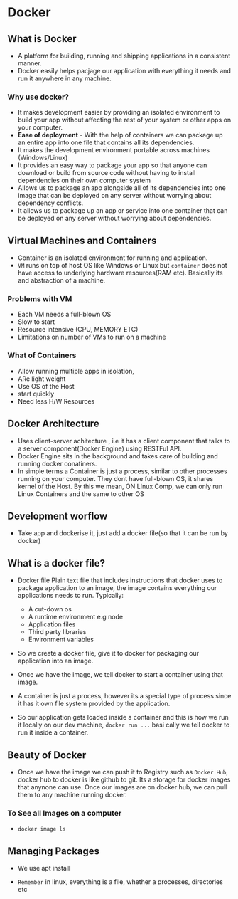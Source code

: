 # Docker
## What is Docker
- A platform for building, running and shipping applications in a consistent manner.
- Docker easily helps pacjage our application with everything it needs and run it anywhere in any machine.
### Why use docker?
- It makes development easier by providing an isolated environment to build your app without affecting the rest of your system or other apps on your computer.
- **Ease of deployment** - With the help of containers we can package up an entire app into one file that contains all its dependencies.
- It makes the development environment portable across machines (Windows/Linux)
- It provides an easy way to package your app so that anyone can download or build from source code without having to install dependencies on their own computer system
- Allows us to package an app alongside all of its dependencies into one image that can be deployed on any server without worrying about dependency conflicts.
- It allows us to package up an app or service into one container that can be deployed on any server without worrying about dependencies.

## Virtual Machines and Containers
- Container is an isolated environment for running and application.
- `VM` runs on top of host OS like Windows or Linux but `container` does not have access to underlying hardware resources(RAM etc). Basically its and abstraction of a machine.

### Problems with VM
- Each VM needs a full-blown OS
- Slow to start
- Resource intensive (CPU, MEMORY ETC)
- Limitations on number of VMs to run on a machine

### What of Containers
- Allow running multiple apps in isolation,
- ARe light weight
- Use OS of the Host
- start quickly
- Need less H/W Resources

## Docker Architecture
- Uses client-server achitecture , i.e it has a client component that talks to a server component(Docker Engine) using RESTFul API.  
- Docker Engine sits in the background and takes care of building and running docker conatiners. 
- In simple terms a Container is just a process, similar to other processes running on your computer. They dont have full-blown OS, it shares kernel of the Host. By this we mean, ON LInux Comp, we can only run Linux Containers and the same to other OS

## Development worflow
- Take app and dockerise it, just add a docker file(so that it can be run by docker)
## What is a docker file?
-  Docker file Plain text file that includes instructions that docker uses to package application to an image, the image contains everything our applications needs to run. Typically:
    - A cut-down os
    - A runtime environment e.g node
    - Application files
    - Third party libraries
    - Environment variables

- So we create a docker file, give it to docker for packaging our application into an image.
- Once we have the image, we tell docker to start a container using that image. 
- A container is just a process, however its a special type of process since it has it own file system provided by the application.
- So our application gets loaded inside a container and this is how we run it locally on our dev machine, `docker run ...` basi cally we tell docker to run it inside a container.

## Beauty of Docker
- Once we have the image we can push it to Registry such as `Docker Hub`, docker hub to docker is like github to git. Its a storage for docker images that anynone can use. Once our images are on docker hub, we can pull them to any machine running docker.

### To See all Images on a computer
-   `docker image ls`

## Managing Packages
- We use apt install <package name>

- `Remember` in linux, everything is a file, whether a processes, directories etc
